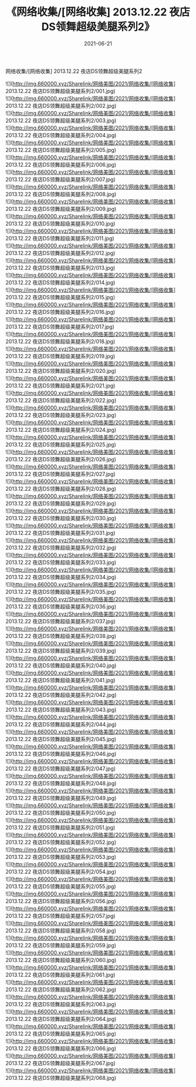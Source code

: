 ﻿---
layout: post
title:  《网络收集/[网络收集] 2013.12.22 夜店DS领舞超级美腿系列2》
date:   2021-06-21
img: http://img.660000.xyz/Sharelink/网络美图/2021/网络收集/[网络收集] 2013.12.22 夜店DS领舞超级美腿系列2/000.jpg
categories: [美女, 清纯, 唯美]
---

网络收集/[网络收集] 2013.12.22 夜店DS领舞超级美腿系列2

 ![](http://img.660000.xyz/Sharelink/网络美图/2021/网络收集/[网络收集] 2013.12.22 夜店DS领舞超级美腿系列2/001.jpg) <br>![](http://img.660000.xyz/Sharelink/网络美图/2021/网络收集/[网络收集] 2013.12.22 夜店DS领舞超级美腿系列2/002.jpg) <br>![](http://img.660000.xyz/Sharelink/网络美图/2021/网络收集/[网络收集] 2013.12.22 夜店DS领舞超级美腿系列2/003.jpg) <br>![](http://img.660000.xyz/Sharelink/网络美图/2021/网络收集/[网络收集] 2013.12.22 夜店DS领舞超级美腿系列2/004.jpg) <br>![](http://img.660000.xyz/Sharelink/网络美图/2021/网络收集/[网络收集] 2013.12.22 夜店DS领舞超级美腿系列2/005.jpg) <br>![](http://img.660000.xyz/Sharelink/网络美图/2021/网络收集/[网络收集] 2013.12.22 夜店DS领舞超级美腿系列2/006.jpg) <br>![](http://img.660000.xyz/Sharelink/网络美图/2021/网络收集/[网络收集] 2013.12.22 夜店DS领舞超级美腿系列2/007.jpg) <br>![](http://img.660000.xyz/Sharelink/网络美图/2021/网络收集/[网络收集] 2013.12.22 夜店DS领舞超级美腿系列2/008.jpg) <br>![](http://img.660000.xyz/Sharelink/网络美图/2021/网络收集/[网络收集] 2013.12.22 夜店DS领舞超级美腿系列2/009.jpg) <br>![](http://img.660000.xyz/Sharelink/网络美图/2021/网络收集/[网络收集] 2013.12.22 夜店DS领舞超级美腿系列2/010.jpg) <br>![](http://img.660000.xyz/Sharelink/网络美图/2021/网络收集/[网络收集] 2013.12.22 夜店DS领舞超级美腿系列2/011.jpg) <br>![](http://img.660000.xyz/Sharelink/网络美图/2021/网络收集/[网络收集] 2013.12.22 夜店DS领舞超级美腿系列2/012.jpg) <br>![](http://img.660000.xyz/Sharelink/网络美图/2021/网络收集/[网络收集] 2013.12.22 夜店DS领舞超级美腿系列2/013.jpg) <br>![](http://img.660000.xyz/Sharelink/网络美图/2021/网络收集/[网络收集] 2013.12.22 夜店DS领舞超级美腿系列2/014.jpg) <br>![](http://img.660000.xyz/Sharelink/网络美图/2021/网络收集/[网络收集] 2013.12.22 夜店DS领舞超级美腿系列2/015.jpg) <br>![](http://img.660000.xyz/Sharelink/网络美图/2021/网络收集/[网络收集] 2013.12.22 夜店DS领舞超级美腿系列2/016.jpg) <br>![](http://img.660000.xyz/Sharelink/网络美图/2021/网络收集/[网络收集] 2013.12.22 夜店DS领舞超级美腿系列2/017.jpg) <br>![](http://img.660000.xyz/Sharelink/网络美图/2021/网络收集/[网络收集] 2013.12.22 夜店DS领舞超级美腿系列2/018.jpg) <br>![](http://img.660000.xyz/Sharelink/网络美图/2021/网络收集/[网络收集] 2013.12.22 夜店DS领舞超级美腿系列2/019.jpg) <br>![](http://img.660000.xyz/Sharelink/网络美图/2021/网络收集/[网络收集] 2013.12.22 夜店DS领舞超级美腿系列2/020.jpg) <br>![](http://img.660000.xyz/Sharelink/网络美图/2021/网络收集/[网络收集] 2013.12.22 夜店DS领舞超级美腿系列2/021.jpg) <br>![](http://img.660000.xyz/Sharelink/网络美图/2021/网络收集/[网络收集] 2013.12.22 夜店DS领舞超级美腿系列2/022.jpg) <br>![](http://img.660000.xyz/Sharelink/网络美图/2021/网络收集/[网络收集] 2013.12.22 夜店DS领舞超级美腿系列2/023.jpg) <br>![](http://img.660000.xyz/Sharelink/网络美图/2021/网络收集/[网络收集] 2013.12.22 夜店DS领舞超级美腿系列2/024.jpg) <br>![](http://img.660000.xyz/Sharelink/网络美图/2021/网络收集/[网络收集] 2013.12.22 夜店DS领舞超级美腿系列2/025.jpg) <br>![](http://img.660000.xyz/Sharelink/网络美图/2021/网络收集/[网络收集] 2013.12.22 夜店DS领舞超级美腿系列2/026.jpg) <br>![](http://img.660000.xyz/Sharelink/网络美图/2021/网络收集/[网络收集] 2013.12.22 夜店DS领舞超级美腿系列2/027.jpg) <br>![](http://img.660000.xyz/Sharelink/网络美图/2021/网络收集/[网络收集] 2013.12.22 夜店DS领舞超级美腿系列2/028.jpg) <br>![](http://img.660000.xyz/Sharelink/网络美图/2021/网络收集/[网络收集] 2013.12.22 夜店DS领舞超级美腿系列2/029.jpg) <br>![](http://img.660000.xyz/Sharelink/网络美图/2021/网络收集/[网络收集] 2013.12.22 夜店DS领舞超级美腿系列2/030.jpg) <br>![](http://img.660000.xyz/Sharelink/网络美图/2021/网络收集/[网络收集] 2013.12.22 夜店DS领舞超级美腿系列2/031.jpg) <br>![](http://img.660000.xyz/Sharelink/网络美图/2021/网络收集/[网络收集] 2013.12.22 夜店DS领舞超级美腿系列2/032.jpg) <br>![](http://img.660000.xyz/Sharelink/网络美图/2021/网络收集/[网络收集] 2013.12.22 夜店DS领舞超级美腿系列2/033.jpg) <br>![](http://img.660000.xyz/Sharelink/网络美图/2021/网络收集/[网络收集] 2013.12.22 夜店DS领舞超级美腿系列2/034.jpg) <br>![](http://img.660000.xyz/Sharelink/网络美图/2021/网络收集/[网络收集] 2013.12.22 夜店DS领舞超级美腿系列2/035.jpg) <br>![](http://img.660000.xyz/Sharelink/网络美图/2021/网络收集/[网络收集] 2013.12.22 夜店DS领舞超级美腿系列2/036.jpg) <br>![](http://img.660000.xyz/Sharelink/网络美图/2021/网络收集/[网络收集] 2013.12.22 夜店DS领舞超级美腿系列2/037.jpg) <br>![](http://img.660000.xyz/Sharelink/网络美图/2021/网络收集/[网络收集] 2013.12.22 夜店DS领舞超级美腿系列2/038.jpg) <br>![](http://img.660000.xyz/Sharelink/网络美图/2021/网络收集/[网络收集] 2013.12.22 夜店DS领舞超级美腿系列2/039.jpg) <br>![](http://img.660000.xyz/Sharelink/网络美图/2021/网络收集/[网络收集] 2013.12.22 夜店DS领舞超级美腿系列2/040.jpg) <br>![](http://img.660000.xyz/Sharelink/网络美图/2021/网络收集/[网络收集] 2013.12.22 夜店DS领舞超级美腿系列2/041.jpg) <br>![](http://img.660000.xyz/Sharelink/网络美图/2021/网络收集/[网络收集] 2013.12.22 夜店DS领舞超级美腿系列2/042.jpg) <br>![](http://img.660000.xyz/Sharelink/网络美图/2021/网络收集/[网络收集] 2013.12.22 夜店DS领舞超级美腿系列2/043.jpg) <br>![](http://img.660000.xyz/Sharelink/网络美图/2021/网络收集/[网络收集] 2013.12.22 夜店DS领舞超级美腿系列2/044.jpg) <br>![](http://img.660000.xyz/Sharelink/网络美图/2021/网络收集/[网络收集] 2013.12.22 夜店DS领舞超级美腿系列2/045.jpg) <br>![](http://img.660000.xyz/Sharelink/网络美图/2021/网络收集/[网络收集] 2013.12.22 夜店DS领舞超级美腿系列2/046.jpg) <br>![](http://img.660000.xyz/Sharelink/网络美图/2021/网络收集/[网络收集] 2013.12.22 夜店DS领舞超级美腿系列2/047.jpg) <br>![](http://img.660000.xyz/Sharelink/网络美图/2021/网络收集/[网络收集] 2013.12.22 夜店DS领舞超级美腿系列2/048.jpg) <br>![](http://img.660000.xyz/Sharelink/网络美图/2021/网络收集/[网络收集] 2013.12.22 夜店DS领舞超级美腿系列2/049.jpg) <br>![](http://img.660000.xyz/Sharelink/网络美图/2021/网络收集/[网络收集] 2013.12.22 夜店DS领舞超级美腿系列2/050.jpg) <br>![](http://img.660000.xyz/Sharelink/网络美图/2021/网络收集/[网络收集] 2013.12.22 夜店DS领舞超级美腿系列2/051.jpg) <br>![](http://img.660000.xyz/Sharelink/网络美图/2021/网络收集/[网络收集] 2013.12.22 夜店DS领舞超级美腿系列2/052.jpg) <br>![](http://img.660000.xyz/Sharelink/网络美图/2021/网络收集/[网络收集] 2013.12.22 夜店DS领舞超级美腿系列2/053.jpg) <br>![](http://img.660000.xyz/Sharelink/网络美图/2021/网络收集/[网络收集] 2013.12.22 夜店DS领舞超级美腿系列2/054.jpg) <br>![](http://img.660000.xyz/Sharelink/网络美图/2021/网络收集/[网络收集] 2013.12.22 夜店DS领舞超级美腿系列2/055.jpg) <br>![](http://img.660000.xyz/Sharelink/网络美图/2021/网络收集/[网络收集] 2013.12.22 夜店DS领舞超级美腿系列2/056.jpg) <br>![](http://img.660000.xyz/Sharelink/网络美图/2021/网络收集/[网络收集] 2013.12.22 夜店DS领舞超级美腿系列2/057.jpg) <br>![](http://img.660000.xyz/Sharelink/网络美图/2021/网络收集/[网络收集] 2013.12.22 夜店DS领舞超级美腿系列2/058.jpg) <br>![](http://img.660000.xyz/Sharelink/网络美图/2021/网络收集/[网络收集] 2013.12.22 夜店DS领舞超级美腿系列2/059.jpg) <br>![](http://img.660000.xyz/Sharelink/网络美图/2021/网络收集/[网络收集] 2013.12.22 夜店DS领舞超级美腿系列2/060.jpg) <br>![](http://img.660000.xyz/Sharelink/网络美图/2021/网络收集/[网络收集] 2013.12.22 夜店DS领舞超级美腿系列2/061.jpg) <br>![](http://img.660000.xyz/Sharelink/网络美图/2021/网络收集/[网络收集] 2013.12.22 夜店DS领舞超级美腿系列2/062.jpg) <br>![](http://img.660000.xyz/Sharelink/网络美图/2021/网络收集/[网络收集] 2013.12.22 夜店DS领舞超级美腿系列2/063.jpg) <br>![](http://img.660000.xyz/Sharelink/网络美图/2021/网络收集/[网络收集] 2013.12.22 夜店DS领舞超级美腿系列2/064.jpg) <br>![](http://img.660000.xyz/Sharelink/网络美图/2021/网络收集/[网络收集] 2013.12.22 夜店DS领舞超级美腿系列2/065.jpg) <br>![](http://img.660000.xyz/Sharelink/网络美图/2021/网络收集/[网络收集] 2013.12.22 夜店DS领舞超级美腿系列2/066.jpg) <br>![](http://img.660000.xyz/Sharelink/网络美图/2021/网络收集/[网络收集] 2013.12.22 夜店DS领舞超级美腿系列2/067.jpg) <br>![](http://img.660000.xyz/Sharelink/网络美图/2021/网络收集/[网络收集] 2013.12.22 夜店DS领舞超级美腿系列2/068.jpg) <br>